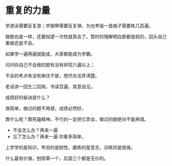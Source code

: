 # 重复的力量
学游泳需要反复游；学钢琴需要反复弹，为也考级一首曲子需要练几百遍。

做题也是一样，还要指望一次性就真会了。暂时的理解明白那都是假的，回头自己重做还是不会。

如果学一遍两遍就能成，大家都能成为学霸。

问问你自己不会做的题有没有研究六遍以上；

不会的考点有没有揪住不放，想尽办法弄清楚。

老话讲一回生二回熟，书读百遍，其意自见。

成绩好的秘诀是什么？

很简单，做过的题不再错，成绩必然好。

靠什么呢？靠死磕精神。不行的一定把它弄会，做过的题绝对不能再错。

- 不会怎么办？再来一遍
- 忘了怎么办？再来一遍
你看多简单。

上学学的是知识，考验的是耐性，磨练的是意志，训练的是思维。

什么最有价值，刨除第一个，后面三个都是无价的。
